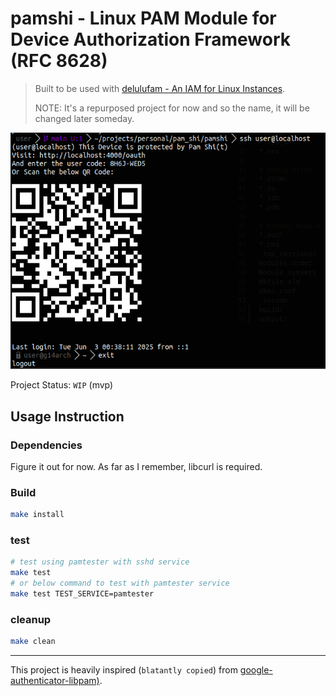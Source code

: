 # pamshi - Linux PAM Module for Device Authorization Framework (RFC 8628)

> Built to be used with [delulufam - An IAM for Linux Instances](https://github.com/Utkar5hM/delulufam).
>
> NOTE: It's a repurposed project for now and so the name, it will be changed later someday.

![screenshot](image.png)

Project Status: `WIP` (mvp)

## Usage Instruction

### Dependencies
Figure it out for now. As far as I remember, libcurl is required.

### Build
```sh
make install
```

### test
```sh
# test using pamtester with sshd service
make test
# or below command to test with pamtester service
make test TEST_SERVICE=pamtester
```

### cleanup
```sh
make clean
```


------------


This project is heavily inspired (`blatantly copied`) from [google-authenticator-libpam)](https://github.com/google/google-authenticator-libpam).